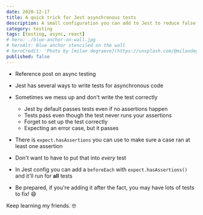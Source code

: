 ```yaml
---
date: 2020-12-17
title: A quick trick for Jest asynchronous tests
description: A small configuration you can add to Jest to reduce false positives for async tests
category: testing
tags: [testing, async, react]
# hero: ./blue-anchor-on-wall.jpg
# heroAlt: Blue anchor stenciled on the wall
# heroCredit: 'Photo by [milan degraeve](https://unsplash.com/@milandegraeve)'
published: false
---
```


- Reference post on async testing

- Jest has several ways to write tests for asynchronous code
- Sometimes we mess up and don't write the test correctly
  - Jest by default passes tests even if no assertions happen
  - Tests pass even though the test never runs your assertions
  - Forget to set up the test correctly
  - Expecting an error case, but it passes
- There is `expect.hasAssertions` you can use to make sure a case ran at least one assertion
- Don't want to have to put that into _every_ test
- In Jest config you can add a `beforeEach` with `expect.hasAssertions()` and it'll run for **all** tests
- Be prepared, if you're adding it after the fact, you may have lots of tests to fix! 😄

Keep learning my friends. 🤓
